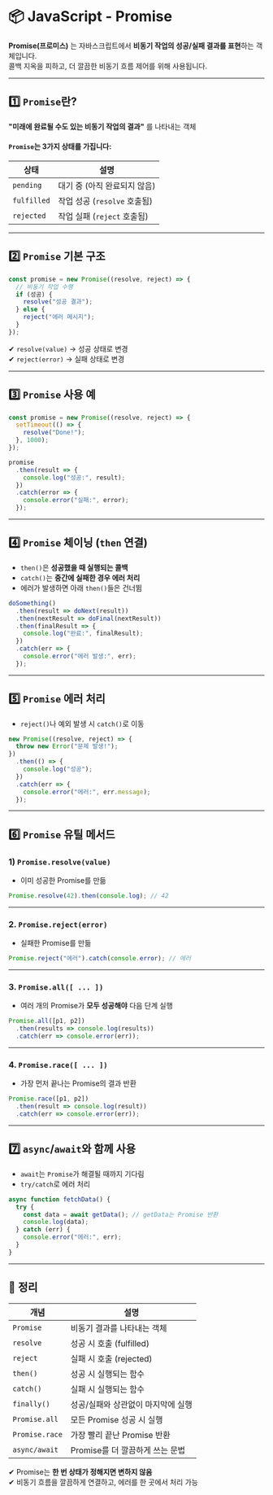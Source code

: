 # 📦 JavaScript - Promise

**Promise(프로미스)** 는 자바스크립트에서 **비동기 작업의 성공/실패 결과를 표현**하는 객체입니다.  
콜백 지옥을 피하고, 더 깔끔한 비동기 흐름 제어를 위해 사용됩니다.

---

## 1️⃣ `Promise`란?

**"미래에 완료될 수도 있는 비동기 작업의 결과"** 를 나타내는 객체

#### `Promise`는 3가지 상태를 가집니다:

| 상태        | 설명                                |
|-------------|-------------------------------------|
| `pending`   | 대기 중 (아직 완료되지 않음)         |
| `fulfilled` | 작업 성공 (`resolve` 호출됨)        |
| `rejected`  | 작업 실패 (`reject` 호출됨)         |

---

## 2️⃣ `Promise` 기본 구조

```js
const promise = new Promise((resolve, reject) => {
  // 비동기 작업 수행
  if (성공) {
    resolve("성공 결과");
  } else {
    reject("에러 메시지");
  }
});
```

✔ `resolve(value)` → 성공 상태로 변경  
✔ `reject(error)` → 실패 상태로 변경  

---

## 3️⃣ `Promise` 사용 예

```js
const promise = new Promise((resolve, reject) => {
  setTimeout(() => {
    resolve("Done!");
  }, 1000);
});

promise
  .then(result => {
    console.log("성공:", result);
  })
  .catch(error => {
    console.error("실패:", error);
  });
```

---

## 4️⃣ `Promise` 체이닝 (`then` 연결)

- `then()`은 **성공했을 때 실행되는 콜백**
- `catch()`는 **중간에 실패한 경우 에러 처리**
- 에러가 발생하면 아래 `then()`들은 건너뜀

```js
doSomething()
  .then(result => doNext(result))
  .then(nextResult => doFinal(nextResult))
  .then(finalResult => {
    console.log("완료:", finalResult);
  })
  .catch(err => {
    console.error("에러 발생:", err);
  });
```

---

## 5️⃣ `Promise` 에러 처리

- `reject()`나 예외 발생 시 `catch()`로 이동

```js
new Promise((resolve, reject) => {
  throw new Error("문제 발생!");
})
  .then(() => {
    console.log("성공");
  })
  .catch(err => {
    console.error("에러:", err.message);
  });
```

---

## 6️⃣ `Promise` 유틸 메서드

### 1) `Promise.resolve(value)`

- 이미 성공한 Promise를 만듦

```js
Promise.resolve(42).then(console.log); // 42
```

---

### 2. `Promise.reject(error)`

- 실패한 Promise를 만듦

```js
Promise.reject("에러").catch(console.error); // 에러
```

---

### 3. `Promise.all([ ... ])`

- 여러 개의 Promise가 **모두 성공해야** 다음 단계 실행

```js
Promise.all([p1, p2])
  .then(results => console.log(results))
  .catch(err => console.error(err));
```

---

### 4. `Promise.race([ ... ])`

- 가장 먼저 끝나는 Promise의 결과 반환

```js
Promise.race([p1, p2])
  .then(result => console.log(result))
  .catch(err => console.error(err));
```

---

## 7️⃣ `async`/`await`와 함께 사용

- `await`는 `Promise`가 해결될 때까지 기다림
- `try/catch`로 에러 처리

```js
async function fetchData() {
  try {
    const data = await getData(); // getData는 Promise 반환
    console.log(data);
  } catch (err) {
    console.error("에러:", err);
  }
}
```

---

## 🎯 정리

| 개념         | 설명 |
|--------------|------|
| `Promise`     | 비동기 결과를 나타내는 객체 |
| `resolve`     | 성공 시 호출 (fulfilled) |
| `reject`      | 실패 시 호출 (rejected) |
| `then()`      | 성공 시 실행되는 함수 |
| `catch()`     | 실패 시 실행되는 함수 |
| `finally()`   | 성공/실패와 상관없이 마지막에 실행 |
| `Promise.all` | 모든 Promise 성공 시 실행 |
| `Promise.race`| 가장 빨리 끝난 Promise 반환 |
| `async/await` | Promise를 더 깔끔하게 쓰는 문법 |

✔ Promise는 **한 번 상태가 정해지면 변하지 않음**  
✔ 비동기 흐름을 깔끔하게 연결하고, 에러를 한 곳에서 처리 가능  

